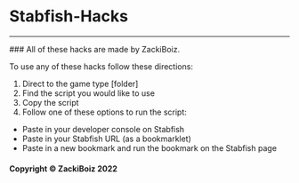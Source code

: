 # Stabfish-Hacks
<hr>
### All of these hacks are made by ZackiBoiz.

To use any of these hacks follow these directions:
1. Direct to the game type [folder]
2. Find the script you would like to use
3. Copy the script
4. Follow one of these options to run the script:
  - Paste in your developer console on Stabfish
  - Paste in your Stabfish URL (as a bookmarklet)
  - Paste in a new bookmark and run the bookmark on the Stabfish page

#### Copyright &copy; ZackiBoiz 2022
